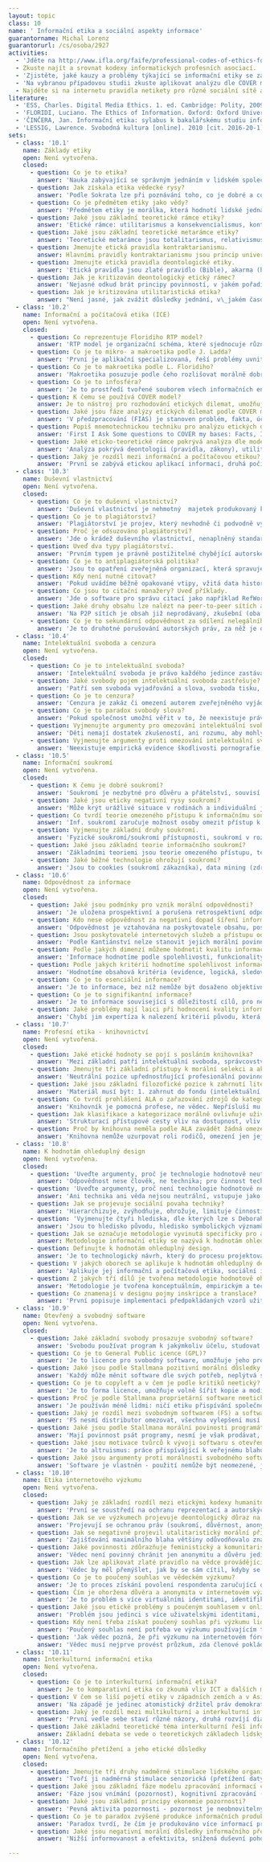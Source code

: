 ```yaml
---
layout: topic
class: 10
name: ' Informační etika a sociální aspekty informace'
guarantorname: Michal Lorenz
guarantorurl: /cs/osoba/2927
activities:
  - 'Jděte na http://www.ifla.org/faife/professional-codes-of-ethics-for-librarians a srovnejte různé národní knihovnické etické kodexy. Zastávají stejné hodnoty? Které hodnoty považují za stěžejní?'
  - Zkuste najít a srovnat kodexy informatických profesních asociací.
  - 'Zjistěte, jaké kauzy a problémy týkající se informační etiky se za poslední měsíc řešily v novinách.'
  - 'Na vybranou případovou studii zkuste aplikovat analýzu dle COVER modelu. Vhodné jsou případy z knihy J. Činčery nebo z knihy Case Studies in Library and Information Science Ethics od Elizabeth A.BUCHANAN a Kathrine A. HENDERSON (Jefferson: McFarland, 2009. ISBN 879-0-7864-3367-4.).'
  - Najděte si na internetu pravidla netikety pro různé sociální sítě a seznamte se s nimi.
literature:
  - 'ESS, Charles. Digital Media Ethics. 1. ed. Cambridge: Polity, 2009. ISBN 978-0745641645.'
  - 'FLORIDI, Luciano. The Ethics of Information. Oxford: Oxford University Press, 2013, 357 stran. ISBN 978-0-19-964132-1.'
  - 'ČINČERA, Jan. Informační etika: sylabus k bakalářskému studiu informační vědy. 1. vyd. Brno: Masarykova univerzita, 2002, 81 s. ISBN 80-210-2981-1.'
  - 'LESSIG, Lawrence. Svobodná kultura [online]. 2010 [cit. 2016-20-1]. Dostupný z: http://www.creativecommons.cz/wp-content/uploads/Svobodna_kultura_Lessig.pdf'
sets:
  - class: '10.1'
    name: Základy etiky
    open: Není vytvořena.
    closed:
      - question: Co je to etika?
        answer: 'Nauka zabývající se správným jednáním v lidském společenství, množina principů k rozhodování mravních problémů.'
      - question: Jak získala etika vědecké rysy?
        answer: 'Podle Sokrata lze při poznávání toho, co je dobré a co zlé použít logické pojmy platné pro všechny a mravní soudy mohou platit všeobecně.'
      - question: Co je předmětem etiky jako vědy?
        answer: 'Předmětem etiky je morálka, která hodnotí lidské jednání z hlediska dobra a zla a porovnává jej se svědomím člověka.'
      - question: Jaké jsou základní teoretické rámce etiky?
        answer: 'Etické rámce: utilitarismus a konsekvencialismus, kontraktarianismus, hédonismus, etika ctností, deontologický, postmoderní a anarchistický.'
      - question: Jaké jsou základní teoretické metarámce etiky?
        answer: 'Teoretické metarámce jsou totalitarismus, relativismus a pluralismus.'
      - question: Jmenujte etická pravidla kontraktarianismu.
        answer: Hlavními pravidly kontraktarianismu jsou princip univerzalizace (Habermas) a etika diskurzu.
      - question: Jmenujte etická pravidla deontologické etiky.
        answer: 'Etická pravidla jsou zlaté pravidlo (Bible), akarma (hinduismus), kategorický imperativ (Kant) a pravidlo zlaté střední cesty (Aristoteles).'
      - question: Jak je kritizován deontologický etický rámec?
        answer: 'Nejasné odkud brát principy povinností, v jakém pořadí důležitosti, závislost na intuitivních hodnotách, strnulost pravidel.'
      - question: Jak je kritizována utilitaristická etika?
        answer: "Není jasné, jak zvážit důsledky jednání, v\_jakém časovém rámci a rozsahu, všechno jednání nelze kvantifikovat, lze porušovat práva minorit."
  - class: '10.2'
    name: Informační a počítačová etika (ICE)
    open: Není vytvořena.
    closed:
      - question: Co reprezentuje Floridiho RTP model?
        answer: 'RTP model je organizační schéma, které sjednocuje různorodý vývoj IE do základních linií zkoumání: informace jako zdroje, produktu a cíle.'
      - question: Co je to mikro- a makroetika podle J. Ladda?
        answer: 'První je aplikační specializovaná, řeší problémy uvnitř konkrétních profesních skupin, druhá řeší profesní problémy dopadu IT na společnost.'
      - question: Co je to makroetika podle L. Floridiho?
        answer: 'Makroetika posuzuje podle čeho rozlišovat morálně dobré a špatné, je nezávislá na konkrétním oboru, v IE řeší etiku informace samotné.'
      - question: Co je to infosféra?
        answer: 'Je to prostředí tvořené souborem všech informačních entit (kulturní, biotické, abiotické inf.), procesů, jejich vlastností a vztahů.'
      - question: K čemu se používá COVER model?
        answer: Je to nástroj pro rozhodování etických dilemat, umožňující jejich analýzu z různých perspektiv etických teoretických rámců.
      - question: Jaké jsou fáze analýzy etických dilemat podle COVER modelu?
        answer: 'V předzpracování (FIAS) je stanoven problém, fakta, účastníci a alternativy řešení, následuje analýza pěti perspektiv (COVER) a vyhodnocení.'
      - question: Popiš mnemotechnickou techniku pro analýzu etických dilemat pomocí COVER modelu.
        answer: 'First I Ask Some questions to COVER my bases: Facts, Issues, Alternatives, Stakeholders -> Codes, Outcomes, Values, Editorial, Rules.'
      - question: Jaké eticko-teoretické rámce pokrývá analýza dle modelu COVER?
        answer: 'Analýza pokrývá deontologii (pravidla, zákony), utilitaristický rámec (důsledky), etiku ctností (hodnoty) a kontraktarianismus (editoriál).'
      - question: Jaký je rozdíl mezi informační a počítačovou etikou?
        answer: 'První se zabývá etickou aplikací informací, druhá počítačů ve společnosti. Díky shodnému zájmu o morální dilemata informatizace splynuly.'
  - class: '10.3'
    name: Duševní vlastnictví
    open: Není vytvořena.
    closed:
      - question: Co je to duševní vlastnictví?
        answer: 'Duševní vlastnictví je nehmotný  majetek produkovaný kognitivní činností, který získává svoji hodnotu díky vytvořené myšlence či souboru myšlenek.'
      - question: Co je to plagiátorství?
        answer: 'Plagiátorství je projev, který nevhodně či podvodně využívá již existující práci bez svolení či uvedení jejího autora.'
      - question: Proč je odsuzováno plagiátorství?
        answer: 'Jde o krádež duševního vlastnictví, nenaplněný standard kreativity, porušení osobnostního práva předchozího autora, podvodné zkreslení autorství.'
      - question: Uveď dva typy plagiátorství.
        answer: 'Prvním typem je právně postižitelné chybějící autorské zplnomocnění a druhým chybějící doložení autorství, právně nevymáhané.'
      - question: Co je to antiplagiátorská politika?
        answer: 'Jsou to opatření zveřejněná organizací, která spravuje záležitosti spojené s detekcí a postihy za nedovolené napodobování a přejímání děl.'
      - question: Kdy není nutné citovat?
        answer: 'Pokud uvádíme běžně opakované vtipy, vžitá data historických událostí, běžně známá fakta či běžnou znalost ze slovníků a encyklopedií.'
      - question: Co jsou to citační manažery? Uveď příklady.
        answer: 'Jde o software pro správu citací jako například RefWorks, EndNote, Zotero či Citace 2.0.'
      - question: Jaké druhy obsahu lze nalézt na peer-to-peer sítích a jaký je jejich legální status?
        answer: 'Na P2P sítích je obsah již neprodávaný, zkušební (oba nelegální prospěšné), nahrazující nákup (škodlivý), bez zákonné ochrany (legální).'
      - question: Co je to sekundární odpovědnost za sdílení nelegálního obsahu na peer-to-peer sítích?
        answer: 'Je to druhotné porušování autorských práv, za něž je odpovědný každý, kdo k nim přispívá, napomáhá, navádí či porušování propaguje.'
  - class: '10.4'
    name: Intelektuální svoboda a cenzura
    open: Není vytvořena.
    closed:
      - question: Co je to intelektuální svoboda?
        answer: 'Intelektuální svoboda je právo každého jedince zastávat, vyhledávat, získávat a šířit myšlenky ze všech názorových postojů bez omezení.'
      - question: Jaké svobody pojem intelektuální svoboda zastřešuje?
        answer: 'Patří sem svoboda vyjadřování a slova, svoboda tisku, souvisí také se svobodným přístupem k informacím a se soukromím.'
      - question: Co je to cenzura?
        answer: 'Cenzura je zakáz či omezení autorem zveřejněného vyjádření na základě přesvědčení, že je špatné, aby lidé měli přístup k obsahu vyjádření.'
      - question: Co je to paradox svobody slova?
        answer: 'Pokud společnost umožní věřit v to, že neexistuje právo na svobodu slova, může idea převládnout a toto právo zničit.'
      - question: Vyjmenujte argumenty pro omezování intelektuální svobody dětí.
        answer: 'Děti nemají dostatek zkušeností, ani rozumu, aby mohly jednat ve svém nejlepším zájmu; omezená autonomie a kognitivní schopnosti dětí.'
      - question: Vyjmenujte argumenty proti omezování intelektuální svobody dětí.
        answer: 'Neexistuje empirická evidence škodlivosti pornografie, násilí a nadávek, neexistuje přímý vztah mezi kognitivními schopnostmi a věkem.'
  - class: '10.5'
    name: Informační soukromí
    open: Není vytvořena.
    closed:
      - question: K čemu je dobré soukromí?
        answer: 'Soukromí je nezbytné pro důvěru a přátelství, souvisí s bezpečností, je zásadní pro svobodu a demokracii, chrání nezávislost.'
      - question: Jaké jsou eticky negativní rysy soukromí?
        answer: 'Může krýt urážlivé situace v rodinách a individuální jednání škodící společenskému dobru, umožňuje manipulaci selektivním odkrýváním dat.'
      - question: Co tvrdí teorie omezeného přístupu k informačnímu soukromí a čem jsou její slabiny?
        answer: 'Inf. soukromí zaručuje možnost osoby omezit přístup k osobním datům, ale nejde nemít soukromí, splývá s tajemstvím, chybí role kontroly.'
      - question: Vyjmenujte základní druhy soukromí.
        answer: 'Fyzické soukromí/soukromí přístupnosti, soukromí v rozhodování, psychologické/mentální soukromí, informační soukromí.'
      - question: Jaké jsou základní teorie informačního soukromí?
        answer: 'Základními teoriemi jsou teorie omezeného přístupu, teorie kontroly a teorie omezené kontroly (RALC).'
      - question: Jaké běžné technologie ohrožují soukromí?
        answer: 'Jsou to cookies (soukromí zákazníka), data mining (zdravotní soukromí), technologie dohledu (pracovní soukromí) a RFID (lokační soukromí).'
  - class: '10.6'
    name: Odpovědnost za informace
    open: Není vytvořena.
    closed:
      - question: Jaké jsou podmínky pro vznik morální odpovědnosti?
        answer: 'Je uložena prospektivní a porušena retrospektivní odpovědnost, existuje příčinný vztah mezi jednajícím a činností a intencionalita.'
      - question: Kdo nese odpovědnost za negativní dopad šíření informací na internetu?
        answer: 'Odpovědnost je vztahována na poskytovatele obsahu, poskytovatele internetových služeb a přístupu, uživatele informací a certifikační autority.'
      - question: Jsou poskytovatelé internetových služeb a přístupu odpovědní za zpřístupnění informací poskytovaných tvůrci obsahu široké veřejnosti?
        answer: 'Podle Kantiánství nelze stanovit jejich morální povinnosti - konflikt svobod, ale jediní mohou předejít škodám - měli by (povinnost).'
      - question: Podle jakých dimenzí můžeme hodnotit kvalitu informací?
        answer: 'Informace hodnotíme podle spolehlivosti, funkcionality a významnosti.'
      - question: Podle jakých kritérií hodnotíme spolehlivost informace?
        answer: 'Hodnotíme obsahová kritéria (evidence, logická, sledovaný předmět - experti) a kritéria původu (autoritativnost, kredibilita - laici).'
      - question: Co je to esenciální informace?
        answer: 'Je to informace, bez níž nemůže být dosaženo objektivních/subjektivních cílů, je základem funkcionální dimenze hodnocení kvality informace.'
      - question: Co je to signifikantní informace?
        answer: 'Je to informace související s důležitostí cílů, pro něž je relevantní, udává stupeň urgence kvalitativního hodnocení významnosti informace.'
      - question: Jaké problémy mají laici při hodnocení kvality informací?
        answer: 'Chybí jim expertíza k nalezení kritérií původu, která mohou i chybět a hodnocení stupně koherence na základě osvojené spolehlivé informace.'
  - class: '10.7'
    name: Profesní etika - knihovnictví
    open: Není vytvořena.
    closed:
      - question: Jaké etické hodnoty se pojí s posláním knihovníka?
        answer: 'Mezi základní patří intelektuální svoboda, správcovství, služba, racionalismus, vzdělávání/gramotnost, rovný přístup, soukromí, demokracie.'
      - question: Jmenujte tři základní přístupy k morální selekci a akvizici zdrojů.
        answer: 'Neutrální pozice upřednostňující profesionální povinnosti, spravedlivá reprezentace konfliktních pohledů v návrhu fondu, koncept balance.'
      - question: Jaké jsou základní filozofické pozice k zahrnutí literatury popírající holocaust do fondu knihoven?
        answer: 'Materiál musí být: 1. zahrnut do fondu (intelektuální svoboda) 2. vyřazen z fondu (nepravdivost) 3. zahrnutý a označený jako nepřesný.'
      - question: Co tvrdí prohlášení ALA o zařazování zdrojů do kategorií (Statement on Labeling)?
        answer: 'Knihovník je pomocná profese, ne vědec. Nepřísluší mu rozhodovat, kterým zdrojům věřit nebo rovnou činit rozhodnutí za uživatele.'
      - question: Jak klasifikace a kategorizace morálně ovlivňuje uživatele knihoven?
        answer: 'Strukturací přístupové cesty vliv na dostupnost, vliv na chápání i smyslové přijímání inf., upevňuje předsudky spojené se skupinami osob.'
      - question: Proč by knihovna neměla podle ALA zavádět žádná omezení přístupu k informacím založená na věkovém kritériu?
        answer: 'Knihovna nemůže uzurpovat roli rodičů, omezení jen jejich právem. Děti mají stejné právo na soukromí jako dospělí, včetně soukromí před rodiči.'
  - class: '10.8'
    name: K hodnotám ohleduplný design
    open: Není vytvořena.
    closed:
      - question: 'Uveďte argumenty, proč je technologie hodnotově neutrální.'
        answer: 'Odpovědnost nese člověk, ne technika; pro činnost techniků platí mravní zákony; nedostatečný morální pokrok lidstva, rozmach techniky.'
      - question: 'Uveďte argumenty, proč není technologie hodnotově neutrální.'
        answer: 'Ani technika ani věda nejsou neutrální, vstupuje jako aktér do sociální interakce, vlastnictví, mění mocenské vztahy, vliv etické dimenze na lidi.'
      - question: Jak se projevuje sociální povaha techniky?
        answer: 'Hierarchizuje, zvýhodňuje, ohrožuje, limituje činnosti (technologický tah), přizpůsobuje cíle lidí dostupným prostředkům (reverzní adaptace).'
      - question: 'Vyjmenujte čtyři hlediska, dle kterých lze s Deborah Johnson označit inf. technologie jako hodnoty obsahující nástroje.'
        answer: 'Jsou to hledisko původu, hledisko symbolických významů, hledisko podpory určitých skupin a hledisko vlastností a dopadů.'
      - question: Jak se označuje metodologie vyvinutá specificky pro aplikovanou informační etiku?
        answer: Metodologie informační etiky se nazývá k hodnotám ohleduplný design (Value Sensitive Design).
      - question: Definujte k hodnotám ohleduplný design.
        answer: 'Je to technologický návrh, který do procesu projektování zahrnuje komplexním způsobem všeobecné hodnoty (Friedman, Kahn, Borning 2008).'
      - question: V jakých oborech se aplikuje k hodnotám ohleduplný design?
        answer: 'Aplikuje jej informační a počítačová etika, sociální informatika, počítačem podporovaná týmová spolupráce a participativní design.'
      - question: Z jakých tří dílů je tvořena metodologie hodnotově ohleduplného designu?
        answer: 'Metodologie je tvořena konceptuálním, empirickým a technologickým zkoumáním.'
      - question: Co znamenají v designu pojmy inskripce a translace?
        answer: 'První popisuje implementaci předpokládaných vzorů užití artefaktů do jejich vývoje, druhý způsoby přiblížení cílům budoucích uživatelů.'
  - class: '10.9'
    name: Otevřený a svobodný software
    open: Není vytvořena.
    closed:
      - question: Jaké základní svobody prosazuje svobodný software?
        answer: 'Svobodu používat program k jakýmkoliv účelu, studovat jak pracuje, přizpůsobit si jej, redistribuovat kopie, zveřejnit vylepšení komunitě.'
      - question: Co je to General Public icence (GPL)?
        answer: 'Je to licence pro svobodný software, umožňuje jeho prohlížní, úpravu a redistribuci, vyžaduje zařazení odvozených děl pod stejnou licenci.'
      - question: Jaké jsou podle Stallmana pozitivní morální důsledky General Public Licence svobodného operačního systému (GPL GNU)?
        answer: 'Každý může měnit software dle svých potřeb, neplýtvá se úsilím na opakované vyvíjení softwaru, netřeba rozhodovat o vlastnictví částí softwaru.'
      - question: Co je to copyleft a v čem je podle kritiků neetický?
        answer: 'Je to forma licence, umožňuje volně šířit kopie a modifikace díla, je manipulativní, využívá copyright k vlastní propagaci.'
      - question: Proč je podle Stallmana proprietární software neetický?
        answer: 'Je používán méně lidmi: ničí etiku přispívání společnosti, uživatelé jej nemohou přizpůsobit či opravit, nepoužitelný k učení a nové tvorbě.'
      - question: Jaký je rozdíl mezi svobodným softwarem (FS) a softwarem s otevřeným zdrojovým kódem (OSS)?
        answer: 'FS nesmí distributor omezovat, všechna vylepšení musí sdílet s komunitou, modifikace OSS si může vývojář ponechat a komerčně zužitkovat.'
      - question: Jaké jsou podle Stallmana morální povinosti programátora?
        answer: 'Mají povinnost psát programy, nesmí je však prodávat, pokud se mi líbí program, musím jej sdílet s ostatními, nesmí blokovat užití softwaru.'
      - question: Jaké jsou motivace tvůrců k vývoji softwaru s otevřeným zdrojovým kódem (OSS)?
        answer: 'Je to altruismus: práce přispívájící k veřejnému blahu, reakce na korporátní nenasytnost, participace v komunitě, osvícené soukromé zájmy.'
      - question: Jaké jsou argumenty proti morálnosti svobodného softwaru a softwaru s otevřeným zdrojovým kódem?
        answer: 'Software je vlastněn - použití nemůže být neomezené, je plagiátem proprietárního softwaru, zasahuje do autonomie vývojáře, není o svobodě.'
  - class: '10.10'
    name: Etika internetového výzkumu
    open: Není vytvořena.
    closed:
      - question: Jaký je základní rozdíl mezi etickými kodexy humanitních a sociálních věd?
        answer: 'První se soustředí na ochranu reprezentací a autorských práv jejich tvůrců, druhé na ochranu lidských subjektů učastnících se výzkumů.'
      - question: Jak se ve výzkumech projevuje deontologický důraz na ochranu lidských subjektů a jejich autonomie?
        answer: 'Projevují se ochranou práv (soukromí, důvěrnost, anonymit, poučený souhlas) i přes náklady, komplikovaný výzkumný design, zrušení výzkumu.'
      - question: Jak se negativně projevil utalitaristický morální přístup k výzkumům?
        answer: 'Zajišťování maximálního blaha většiny odůvodňovalo znásilnění práv menšin, např. při výzkumech typu Tuskgeeho studie syfilitidy.'
      - question: Jaké povinnosti zdůrazňuje feministický a komunitaristický etický rámec při provádění výzkumů?
        answer: 'Vědec není povinný chránit jen anonymitu a důvěru jedince, ale také anonymitu a důvěru jeho blízkých přátel a intimního partnera.'
      - question: Jak lze aplikovat zlaté pravidlo na vědce provádějícího výzkum?
        answer: 'Vědec by měl přemýšlet, jak by se sám cítil, kdyby se stal subjektem stejného výzkumného postupu.'
      - question: Co je to poučený souhlas ve vědeckém výzkumu?
        answer: 'Je to proces získání povolení respondenta zaručující důvěru, ochranu soukromí, ochrana před trapnými situacemi, riziky a hmotnými ztrátami.'
      - question: Čím je ohoržena důvěra a anonymita v internetovém výzkumu?
        answer: 'Je to problém s více virtuálními identitami, identifikací přezdívek na netu, etické porušení kvůli podmínkám kontroly online služeb.'
      - question: Jaké jsou etické problémy s poučeným souhlasem v online prostředí?
        answer: 'Problém jsou jedinci s více uživatelskými identitami, verifikace pochopení poučeného souhlasu či zajištění souhlasu opatrovníka u minorit.'
      - question: Kdy není třeba získat poučený souhlas při výzkumu lidských subjektů na internetu?
        answer: 'Poučený souhlas není potřeba ve výzkumu používajícím transakční logy, protože se netýká lidských subjektů, ale anonymních online interakcí.'
      - question: 'Jak vědec pozná, že při výzkumu na internetovém fóru, listserveru apod. provádí výzkum ve veřejném a ne v soukromém prostoru?'
        answer: 'Vědec musí nejprve provést průzkum, zda členové pokládají prostor za veřejný či soukromý prostor, u dat z archivu potřebuje poučený souhlas.'
  - class: '10.11'
    name: Interkulturní informační etika
    open: Není vytvořena.
    closed:
      - question: Co je to interkulturní informační etika?
        answer: Je to komparativní etika co zkoumá vliv ICT a dalších médií na různé kultury a chápání specifických problémů v různých kulturních tradicích.
      - question: V čem se liší pojetí etiky v západních zemích a v Asii?
        answer: 'Na západě je jedinec atomistický držitel práv demokratické politiky, v Asii je člen komunity s důrazem na pohodu a harmonii společenstva.'
      - question: Jaký je rozdíl mezi multikulturní a interkulturní informační etikou?
        answer: 'První vedle sebe staví různé názory, druhá rozvíjí dialog mezi kulturami o morálních rozdílech kulturních systémů.'
      - question: Jaké základní teoretické téma interkulturní řeší informační etika?
        answer: Základní debata se vede o teoretických základech lidských práv a jejich univerzální platnosti.
  - class: '10.12'
    name: Informačního přetížení a jeho etické důsledky
    open: Není vytvořena.
    closed:
      - question: Jmenujte tři druhy nadměrné stimulace lidského organismu.
        answer: 'Tvoří ji nadměrná stimulace senzorická (přetížení daty), kognitivní (nedostatek času na přemýšlení), rozhodovací (málo času na rozhodnutí).'
      - question: Jaké jsou základní fáze modelu zpracování informací člověkem?
        answer: 'Fáze jsou vnímání (pozornost), kognitivní zpracování (ukládání, vzpomínání, zapomínání - paměť, interpretace, pochopení) a jednání.'
      - question: Jaké jsou základní principy ekonomie pozornosti?
        answer: 'Pevná aktivita pozornosti - pozornost je neobnovitelný zdroj; jednotná investice pozornosti – investovat lze v daném čase do jediné aktivity.'
      - question: Co je to paradox zvýšené produkce informačních produktů?
        answer: 'Paradox tvrdí, že čím je produkováno více informací pro kontrolu produkce a distribuce, tím je větší potřeba další informační kontroly těchto informací.'
      - question: Jaké jsou negativní morální důsledky informačního přetížení?
        answer: 'Nižší informovanost a efektivita, snížená duševní pohoda, menší pozornost k eticky důležitým věcem, neschopnost rozpoznat etický problém.'

---
```

